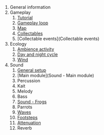 1. General information
2. Gameplay
	1. [Tutorial](Gameplay%20-%20Tutorial.md)
	2. [Gameplay loop](Gameplay%20-%20Gameplay%20loop.md)
	3. [Map](Gameplay%20-%20Map.md)
	4. [Collectables](Gameplay%20-%20Collectables.md)
	5. [Collectable events](Collectable events)
3. Ecology
	1. [Ambience activity](Ecology%20-%20Ambience%20activity.md)
	2. [Day and night cycle](Ecology%20-%20Day%20and%20night%20cycle.md)
	3. [Wind](Ecology%20-%20Wind.md)
5. Sound
	1. [General setup](Sound%20-%20General%20setup.md)
	2. [Main module](Sound - Main module)
	3. Percussion
	4. Kait
	5. Melody
	6. Bass
	7. [Sound - Frogs](Sound%20-%20Frogs.md)
	8. Parrots
	9. [Waves](Sound%20-%20Waves.md)
	10. [Footsteps](Sound%20-%20Footsteps.md)
	11. [Attenuation](Attenuation)
	12. Reverb